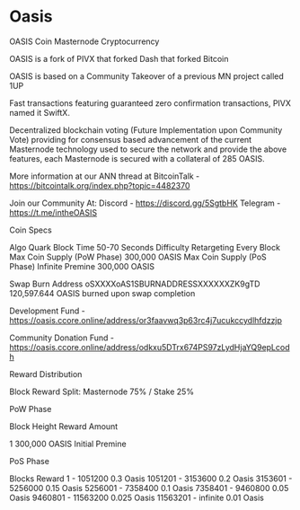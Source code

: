 # Oasis

OASIS Coin Masternode Cryptocurrency

OASIS is a fork of PIVX that forked Dash that forked Bitcoin

OASIS is based on a Community Takeover of a previous MN project called 1UP

Fast transactions featuring guaranteed zero confirmation transactions, PIVX named it SwiftX.

Decentralized blockchain voting (Future Implementation upon Community Vote) providing for consensus based advancement of the current Masternode technology used to secure the network and provide the above features, each Masternode is secured with a collateral of 285 OASIS.

More information at our ANN thread at BitcoinTalk - https://bitcointalk.org/index.php?topic=4482370

Join our Community At:
Discord - https://discord.gg/5SgtbHK
Telegram - https://t.me/intheOASIS
 
Coin Specs


Algo	                 Quark
Block Time	           50-70 Seconds
Difficulty Retargeting	Every Block
Max Coin Supply (PoW Phase)	300,000 OASIS
Max Coin Supply (PoS Phase)	Infinite
Premine	               300,000 OASIS 

Swap Burn Address oSXXXXoAS1SBURNADDRESSXXXXXXZK9gTD 120,597.644 OASIS burned upon swap completion

Development Fund - https://oasis.ccore.online/address/or3faavwq3p63rc4j7ucukccydlhfdzzjp

Community Donation Fund - https://oasis.ccore.online/address/odkxu5DTrx674PS97zLydHjaYQ9epLcodh




Reward Distribution

Block Reward Split: Masternode 75% / Stake 25%

PoW Phase

Block Height	              Reward Amount	

1	                          300,000 OASIS	Initial Premine

PoS Phase

Blocks	                    Reward
1 - 1051200	                0.3 Oasis
1051201 - 3153600	          0.2 Oasis
3153601 - 5256000	          0.15 Oasis
5256001 - 7358400	          0.1 Oasis
7358401 - 9460800	          0.05 Oasis
9460801 - 11563200	        0.025 Oasis
11563201 - infinite	        0.01 Oasis
